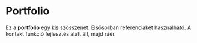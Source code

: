 # Portfolio
Ez a **portfolio** egy kis szösszenet. Elsősorban referenciakét használható. A kontakt funkció fejlesztés alatt áll, majd ráér.

